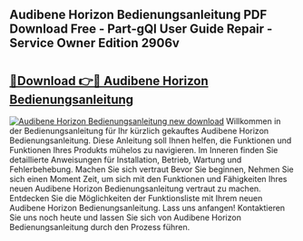 ## Audibene Horizon Bedienungsanleitung PDF Download Free - Part-gQl User Guide Repair - Service Owner Edition 2906v

# <h2><a href="http://df2czi.blite.top/?on=Audibene+Horizon+Bedienungsanleitung">🔗Download 👉🔴 Audibene Horizon Bedienungsanleitung</a></h2>

[![Audibene Horizon Bedienungsanleitung new download](https://i.imgur.com/lujVjoI.png)](http://df2czi.blite.top/?on=Audibene+Horizon+Bedienungsanleitung)
Willkommen in der Bedienungsanleitung für Ihr kürzlich gekauftes Audibene Horizon Bedienungsanleitung. Diese Anleitung soll Ihnen helfen, die Funktionen und Funktionen Ihres Produkts mühelos zu navigieren. Im Inneren finden Sie detaillierte Anweisungen für Installation, Betrieb, Wartung und Fehlerbehebung. Machen Sie sich vertraut Bevor Sie beginnen, Nehmen Sie sich einen Moment Zeit, um sich mit den Funktionen und Fähigkeiten Ihres neuen Audibene Horizon Bedienungsanleitung vertraut zu machen. Entdecken Sie die Möglichkeiten der Funktionsliste mit Ihrem neuen Audibene Horizon Bedienungsanleitung. Lass uns anfangen! Kontaktieren Sie uns noch heute und lassen Sie sich von Audibene Horizon Bedienungsanleitung durch den Prozess führen.
